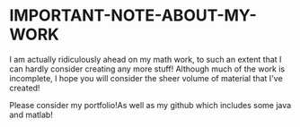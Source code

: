 # IMPORTANT-NOTE-ABOUT-MY-WORK

I am actually ridiculously ahead on my math work, to such an extent that I can hardly consider creating any more stuff! Although much of the work is incomplete, I hope you will consider the sheer volume of material that I've created!

Please consider my portfolio!As well as my github which includes some java and matlab!
